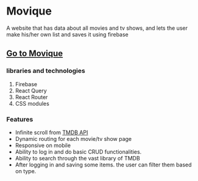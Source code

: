 # Movique
A website that has data about all movies and tv shows, and lets the user make his/her own list and saves it using firebase
## [Go to Movique](https://movique.vercel.app/)

### libraries and technologies
1. Firebase
2. React Query
3. React Router
4. CSS modules

### Features 
- Infinite scroll from [TMDB API](https://developers.themoviedb.org/3)
- Dynamic routing for each movie/tv show page
- Responsive on mobile 
- Ability to log in and do basic CRUD functionalities.
- Ability to search through the vast library of TMDB
- After logging in and saving some items. the user can filter them based on type.
